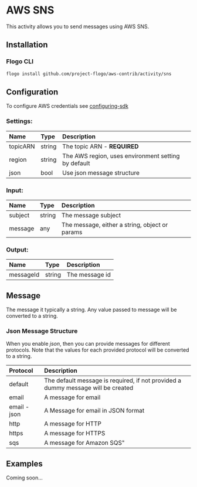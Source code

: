 <!--
title: AWS SNS
weight: 4605
-->
# AWS SNS
This activity allows you to send messages using AWS SNS.

## Installation

### Flogo CLI
```bash
flogo install github.com/project-flogo/aws-contrib/activity/sns
```
## Configuration
To configure AWS credentials see [configuring-sdk](https://docs.aws.amazon.com/sdk-for-go/v1/developer-guide/configuring-sdk.html)

### Settings:
| Name     | Type   | Description
|:---      | :---   | :---     
| topicARN | string | The topic ARN - **REQUIRED**
| region   | string | The AWS region, uses environment setting by default
| json     | bool   | Use json message structure

### Input:
| Name     | Type   | Description
|:---      | :---   | :---     
| subject  | string | The message subject
| message  | any    | The message, either a string, object or params

### Output:
| Name      | Type   | Description
|:---       | :---   | :---     
| messageId | string | The message id


## Message
The message it typically a string.  Any value passed to message will be converted to a string.

### Json Message Structure
When you enable *json*, then you can provide messages for different protocols. Note that the
values for each provided protocol will be converted to a string.

| Protocol     | Description
|:---       | :---  
| default      | The default message is required, if not provided a dummy message will be created 
| email        | A message for email 
| email - json | A Message for email in JSON format
| http         | A message for HTTP 
| https        | A message for HTTPS 
| sqs          | A message for Amazon SQS"


## Examples
Coming soon...

